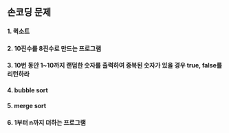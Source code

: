 ## 손코딩 문제

#### 1. 퀵소트    
#### 2. 10진수를 8진수로 만드는 프로그램
#### 3. 10번 동안 1~10까지 랜덤한 숫자를 출력하여 중복된 숫자가 있을 경우 true, false를 리턴하라
#### 4. bubble sort
#### 5. merge sort
#### 6. 1부터 n까지 더하는 프로그램
